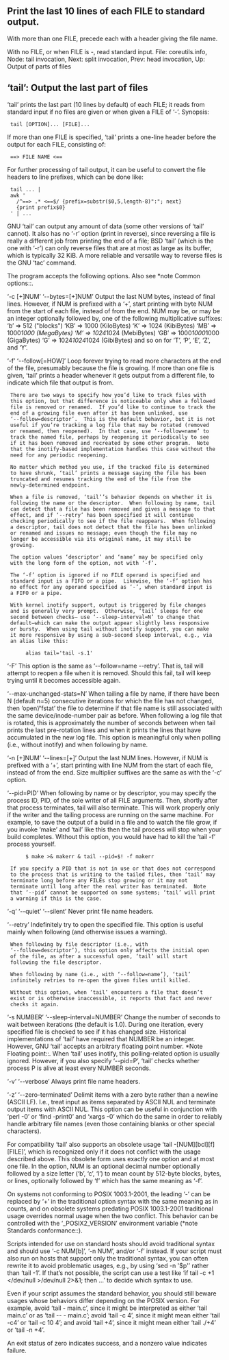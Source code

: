 ## Print the last 10 lines of each FILE to standard output.

With more than one FILE, precede each with a header giving the file name.

With no FILE, or when FILE is -, read standard input.
File: coreutils.info,  Node: tail invocation,  Next: split invocation,  Prev: head invocation,  Up: Output of parts of files

## ‘tail’: Output the last part of files

‘tail’ prints the last part (10 lines by default) of each FILE; it reads
from standard input if no files are given or when given a FILE of ‘-’.
Synopsis:

     tail [OPTION]... [FILE]...

   If more than one FILE is specified, ‘tail’ prints a one-line header
before the output for each FILE, consisting of:

     ==> FILE NAME <==

   For further processing of tail output, it can be useful to convert
the file headers to line prefixes, which can be done like:

     tail ... |
     awk '
       /^==> .* <==$/ {prefix=substr($0,5,length-8)":"; next}
       {print prefix$0}
     ' | ...

   GNU ‘tail’ can output any amount of data (some other versions of
‘tail’ cannot).  It also has no ‘-r’ option (print in reverse), since
reversing a file is really a different job from printing the end of a
file; BSD ‘tail’ (which is the one with ‘-r’) can only reverse files
that are at most as large as its buffer, which is typically 32 KiB.  A
more reliable and versatile way to reverse files is the GNU ‘tac’
command.

   The program accepts the following options.  Also see *note Common
options::.

‘-c [+]NUM’
‘--bytes=[+]NUM’
     Output the last NUM bytes, instead of final lines.  However, if NUM
     is prefixed with a ‘+’, start printing with byte NUM from the start
     of each file, instead of from the end.  NUM may be, or may be an
     integer optionally followed by, one of the following multiplicative
     suffixes:
          ‘b’  =>            512 ("blocks")
          ‘KB’ =>           1000 (KiloBytes)
          ‘K’  =>           1024 (KibiBytes)
          ‘MB’ =>      1000*1000 (MegaBytes)
          ‘M’  =>      1024*1024 (MebiBytes)
          ‘GB’ => 1000*1000*1000 (GigaBytes)
          ‘G’  => 1024*1024*1024 (GibiBytes)
     and so on for ‘T’, ‘P’, ‘E’, ‘Z’, and ‘Y’.

‘-f’
‘--follow[=HOW]’
     Loop forever trying to read more characters at the end of the file,
     presumably because the file is growing.  If more than one file is
     given, ‘tail’ prints a header whenever it gets output from a
     different file, to indicate which file that output is from.

     There are two ways to specify how you’d like to track files with
     this option, but that difference is noticeable only when a followed
     file is removed or renamed.  If you’d like to continue to track the
     end of a growing file even after it has been unlinked, use
     ‘--follow=descriptor’.  This is the default behavior, but it is not
     useful if you’re tracking a log file that may be rotated (removed
     or renamed, then reopened).  In that case, use ‘--follow=name’ to
     track the named file, perhaps by reopening it periodically to see
     if it has been removed and recreated by some other program.  Note
     that the inotify-based implementation handles this case without the
     need for any periodic reopening.
    
     No matter which method you use, if the tracked file is determined
     to have shrunk, ‘tail’ prints a message saying the file has been
     truncated and resumes tracking the end of the file from the
     newly-determined endpoint.
    
     When a file is removed, ‘tail’’s behavior depends on whether it is
     following the name or the descriptor.  When following by name, tail
     can detect that a file has been removed and gives a message to that
     effect, and if ‘--retry’ has been specified it will continue
     checking periodically to see if the file reappears.  When following
     a descriptor, tail does not detect that the file has been unlinked
     or renamed and issues no message; even though the file may no
     longer be accessible via its original name, it may still be
     growing.
    
     The option values ‘descriptor’ and ‘name’ may be specified only
     with the long form of the option, not with ‘-f’.
    
     The ‘-f’ option is ignored if no FILE operand is specified and
     standard input is a FIFO or a pipe.  Likewise, the ‘-f’ option has
     no effect for any operand specified as ‘-’, when standard input is
     a FIFO or a pipe.
    
     With kernel inotify support, output is triggered by file changes
     and is generally very prompt.  Otherwise, ‘tail’ sleeps for one
     second between checks— use ‘--sleep-interval=N’ to change that
     default—which can make the output appear slightly less responsive
     or bursty.  When using tail without inotify support, you can make
     it more responsive by using a sub-second sleep interval, e.g., via
     an alias like this:
    
          alias tail='tail -s.1'

‘-F’
     This option is the same as ‘--follow=name --retry’.  That is, tail
     will attempt to reopen a file when it is removed.  Should this
     fail, tail will keep trying until it becomes accessible again.

‘--max-unchanged-stats=N’
     When tailing a file by name, if there have been N (default n=5)
     consecutive iterations for which the file has not changed, then
     ‘open’/‘fstat’ the file to determine if that file name is still
     associated with the same device/inode-number pair as before.  When
     following a log file that is rotated, this is approximately the
     number of seconds between when tail prints the last pre-rotation
     lines and when it prints the lines that have accumulated in the new
     log file.  This option is meaningful only when polling (i.e.,
     without inotify) and when following by name.

‘-n [+]NUM’
‘--lines=[+]’
     Output the last NUM lines.  However, if NUM is prefixed with a ‘+’,
     start printing with line NUM from the start of each file, instead
     of from the end.  Size multiplier suffixes are the same as with the
     ‘-c’ option.

‘--pid=PID’
     When following by name or by descriptor, you may specify the
     process ID, PID, of the sole writer of all FILE arguments.  Then,
     shortly after that process terminates, tail will also terminate.
     This will work properly only if the writer and the tailing process
     are running on the same machine.  For example, to save the output
     of a build in a file and to watch the file grow, if you invoke
     ‘make’ and ‘tail’ like this then the tail process will stop when
     your build completes.  Without this option, you would have had to
     kill the ‘tail -f’ process yourself.

          $ make >& makerr & tail --pid=$! -f makerr
    
     If you specify a PID that is not in use or that does not correspond
     to the process that is writing to the tailed files, then ‘tail’ may
     terminate long before any FILEs stop growing or it may not
     terminate until long after the real writer has terminated.  Note
     that ‘--pid’ cannot be supported on some systems; ‘tail’ will print
     a warning if this is the case.

‘-q’
‘--quiet’
‘--silent’
     Never print file name headers.

‘--retry’
     Indefinitely try to open the specified file.  This option is useful
     mainly when following (and otherwise issues a warning).

     When following by file descriptor (i.e., with
     ‘--follow=descriptor’), this option only affects the initial open
     of the file, as after a successful open, ‘tail’ will start
     following the file descriptor.
    
     When following by name (i.e., with ‘--follow=name’), ‘tail’
     infinitely retries to re-open the given files until killed.
    
     Without this option, when ‘tail’ encounters a file that doesn’t
     exist or is otherwise inaccessible, it reports that fact and never
     checks it again.

‘-s NUMBER’
‘--sleep-interval=NUMBER’
     Change the number of seconds to wait between iterations (the
     default is 1.0).  During one iteration, every specified file is
     checked to see if it has changed size.  Historical implementations
     of ‘tail’ have required that NUMBER be an integer.  However, GNU
     ‘tail’ accepts an arbitrary floating point number.  *Note Floating
     point::.  When ‘tail’ uses inotify, this polling-related option is
     usually ignored.  However, if you also specify ‘--pid=P’, ‘tail’
     checks whether process P is alive at least every NUMBER seconds.

‘-v’
‘--verbose’
     Always print file name headers.

‘-z’
‘--zero-terminated’
     Delimit items with a zero byte rather than a newline (ASCII LF).
     I.e., treat input as items separated by ASCII NUL and terminate
     output items with ASCII NUL. This option can be useful in
     conjunction with ‘perl -0’ or ‘find -print0’ and ‘xargs -0’ which
     do the same in order to reliably handle arbitrary file names (even
     those containing blanks or other special characters).

   For compatibility ‘tail’ also supports an obsolete usage ‘tail
-[NUM][bcl][f] [FILE]’, which is recognized only if it does not conflict
with the usage described above.  This obsolete form uses exactly one
option and at most one file.  In the option, NUM is an optional decimal
number optionally followed by a size letter (‘b’, ‘c’, ‘l’) to mean
count by 512-byte blocks, bytes, or lines, optionally followed by ‘f’
which has the same meaning as ‘-f’.

   On systems not conforming to POSIX 1003.1-2001, the leading ‘-’ can
be replaced by ‘+’ in the traditional option syntax with the same
meaning as in counts, and on obsolete systems predating POSIX
1003.1-2001 traditional usage overrides normal usage when the two
conflict.  This behavior can be controlled with the ‘_POSIX2_VERSION’
environment variable (*note Standards conformance::).

   Scripts intended for use on standard hosts should avoid traditional
syntax and should use ‘-c NUM[b]’, ‘-n NUM’, and/or ‘-f’ instead.  If
your script must also run on hosts that support only the traditional
syntax, you can often rewrite it to avoid problematic usages, e.g., by
using ‘sed -n '$p'’ rather than ‘tail -1’.  If that’s not possible, the
script can use a test like ‘if tail -c +1 </dev/null >/dev/null 2>&1;
then ...’ to decide which syntax to use.

   Even if your script assumes the standard behavior, you should still
beware usages whose behaviors differ depending on the POSIX version.
For example, avoid ‘tail - main.c’, since it might be interpreted as
either ‘tail main.c’ or as ‘tail -- - main.c’; avoid ‘tail -c 4’, since
it might mean either ‘tail -c4’ or ‘tail -c 10 4’; and avoid ‘tail +4’,
since it might mean either ‘tail ./+4’ or ‘tail -n +4’.

   An exit status of zero indicates success, and a nonzero value
indicates failure.
